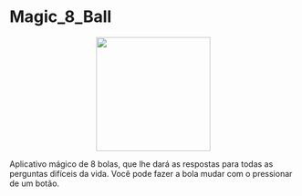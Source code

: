 # Magic_8_Ball
<div align="center">
    <img src="https://1.bp.blogspot.com/-xpInUS_KuAI/XwSCpTmEb-I/AAAAAAAASrU/yX-BX9BZqGcwNeJqo7_pvD6-P72RBARDACK4BGAsYHg/s816/20200707_104317_edited_1%255B1%255D.gif" width="200px"</img> 
</div>

Aplicativo mágico de 8 bolas, que lhe dará as respostas para todas as perguntas difíceis da vida. Você pode fazer a bola mudar com o pressionar de um botão.
